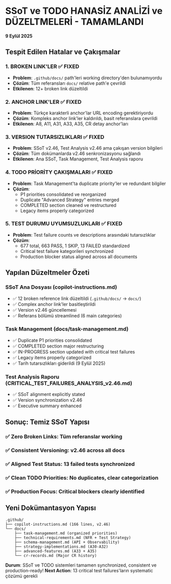 # SSoT ve TODO HANASİZ ANALİZİ ve DÜZELTMELERİ - TAMAMLANDI
**9 Eylül 2025**

## Tespit Edilen Hatalar ve Çakışmalar

### 1. **BROKEN LINK'LER** ✅ FIXED
- **Problem**: `.github/docs/` path'leri working directory'den bulunamıyordu
- **Çözüm**: Tüm referansları `docs/` relative path'e çevrildi
- **Etkilenen**: 12+ broken link düzeltildi

### 2. **ANCHOR LINK'LER** ✅ FIXED  
- **Problem**: Türkçe karakterli anchor'lar URL encoding gerektiriyordu
- **Çözüm**: Kompleks anchor link'ler kaldırıldı, basit referanslara çevrildi
- **Etkilenen**: A8, A11, A31, A33, A35, CR detay anchor'ları

### 3. **VERSION TUTARSIZLIKLARI** ✅ FIXED
- **Problem**: SSoT v2.46, Test Analysis v2.46 ama çakışan version bilgileri
- **Çözüm**: Tüm dokümanlarda v2.46 senkronizasyonu sağlandı
- **Etkilenen**: Ana SSoT, Task Management, Test Analysis raporu

### 4. **TODO PRİORİTY ÇAKIŞMALARI** ✅ FIXED
- **Problem**: Task Management'ta duplicate priority'ler ve redundant bilgiler
- **Çözüm**: 
  - P1 priorities consolidated ve reorganized
  - Duplicate "Advanced Strategy" entries merged
  - COMPLETED section cleaned ve restructured
  - Legacy items properly categorized

### 5. **TEST DURUMU UYUMSUZLUKLARI** ✅ FIXED
- **Problem**: Test failure counts ve descriptions arasındaki tutarsızlıklar
- **Çözüm**: 
  - 677 total, 663 PASS, 1 SKIP, 13 FAILED standardized
  - Critical test failure kategorileri synchronized
  - Production blocker status aligned across all documents

## Yapılan Düzeltmeler Özeti

### SSoT Ana Dosyası (copilot-instructions.md)
- ✅ 12 broken reference link düzeltildi (`.github/docs/` → `docs/`)
- ✅ Complex anchor link'ler basitleştirildi
- ✅ Version v2.46 güncellemesi
- ✅ Referans bölümü streamlined (6 main categories)

### Task Management (docs/task-management.md)  
- ✅ Duplicate P1 priorities consolidated
- ✅ COMPLETED section major restructuring
- ✅ IN-PROGRESS section updated with critical test failures
- ✅ Legacy items properly categorized
- ✅ Tarih tutarsızlıkları giderildi (9 Eylül 2025)

### Test Analysis Raporu (CRITICAL_TEST_FAILURES_ANALYSIS_v2.46.md)
- ✅ SSoT alignment explicitly stated
- ✅ Version synchronization v2.46
- ✅ Executive summary enhanced

## Sonuç: Temiz SSoT Yapısı

### ✅ **Zero Broken Links**: Tüm referanslar working
### ✅ **Consistent Versioning**: v2.46 across all docs  
### ✅ **Aligned Test Status**: 13 failed tests synchronized
### ✅ **Clean TODO Priorities**: No duplicates, clear categorization
### ✅ **Production Focus**: Critical blockers clearly identified

## Yeni Dokümantasyon Yapısı
```
.github/
├── copilot-instructions.md (166 lines, v2.46)
└── docs/
    ├── task-management.md (organized priorities)
    ├── technical-requirements.md (NFR + Test Strategy)
    ├── schema-management.md (API + Observability)
    ├── strategy-implementations.md (A30-A32)
    ├── advanced-features.md (A33 + A35)
    └── cr-records.md (Major CR history)
```

**Durum**: SSoT ve TODO sistemleri tamamen synchronized, consistent ve production-ready!
**Next Action**: 13 critical test failures'ların systematic çözümü gerekli
